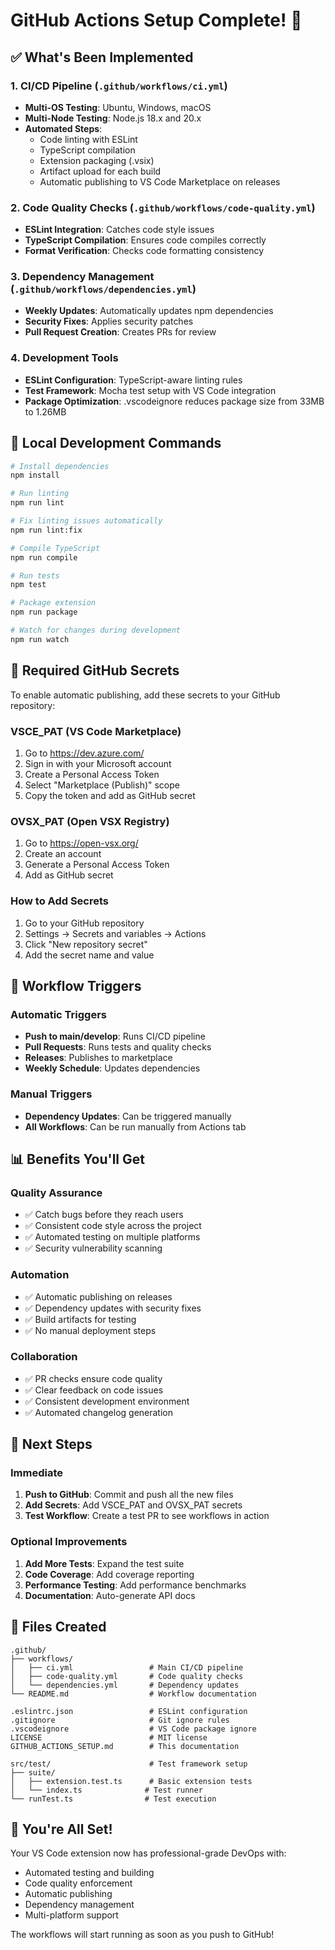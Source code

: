# GitHub Actions Setup Complete! 🚀

## ✅ What's Been Implemented

### 1. **CI/CD Pipeline** (`.github/workflows/ci.yml`)
- **Multi-OS Testing**: Ubuntu, Windows, macOS
- **Multi-Node Testing**: Node.js 18.x and 20.x
- **Automated Steps**:
  - Code linting with ESLint
  - TypeScript compilation
  - Extension packaging (.vsix)
  - Artifact upload for each build
  - Automatic publishing to VS Code Marketplace on releases

### 2. **Code Quality Checks** (`.github/workflows/code-quality.yml`)
- **ESLint Integration**: Catches code style issues
- **TypeScript Compilation**: Ensures code compiles correctly
- **Format Verification**: Checks code formatting consistency

### 3. **Dependency Management** (`.github/workflows/dependencies.yml`)
- **Weekly Updates**: Automatically updates npm dependencies
- **Security Fixes**: Applies security patches
- **Pull Request Creation**: Creates PRs for review

### 4. **Development Tools**
- **ESLint Configuration**: TypeScript-aware linting rules
- **Test Framework**: Mocha test setup with VS Code integration
- **Package Optimization**: .vscodeignore reduces package size from 33MB to 1.26MB

## 🔧 **Local Development Commands**

```bash
# Install dependencies
npm install

# Run linting
npm run lint

# Fix linting issues automatically
npm run lint:fix

# Compile TypeScript
npm run compile

# Run tests
npm test

# Package extension
npm run package

# Watch for changes during development
npm run watch
```

## 🔑 **Required GitHub Secrets**

To enable automatic publishing, add these secrets to your GitHub repository:

### **VSCE_PAT** (VS Code Marketplace)
1. Go to https://dev.azure.com/
2. Sign in with your Microsoft account
3. Create a Personal Access Token
4. Select "Marketplace (Publish)" scope
5. Copy the token and add as GitHub secret

### **OVSX_PAT** (Open VSX Registry)
1. Go to https://open-vsx.org/
2. Create an account
3. Generate a Personal Access Token
4. Add as GitHub secret

### **How to Add Secrets**
1. Go to your GitHub repository
2. Settings → Secrets and variables → Actions
3. Click "New repository secret"
4. Add the secret name and value

## 🎯 **Workflow Triggers**

### **Automatic Triggers**
- **Push to main/develop**: Runs CI/CD pipeline
- **Pull Requests**: Runs tests and quality checks
- **Releases**: Publishes to marketplace
- **Weekly Schedule**: Updates dependencies

### **Manual Triggers**
- **Dependency Updates**: Can be triggered manually
- **All Workflows**: Can be run manually from Actions tab

## 📊 **Benefits You'll Get**

### **Quality Assurance**
- ✅ Catch bugs before they reach users
- ✅ Consistent code style across the project
- ✅ Automated testing on multiple platforms
- ✅ Security vulnerability scanning

### **Automation**
- ✅ Automatic publishing on releases
- ✅ Dependency updates with security fixes
- ✅ Build artifacts for testing
- ✅ No manual deployment steps

### **Collaboration**
- ✅ PR checks ensure code quality
- ✅ Clear feedback on code issues
- ✅ Consistent development environment
- ✅ Automated changelog generation

## 🚀 **Next Steps**

### **Immediate**
1. **Push to GitHub**: Commit and push all the new files
2. **Add Secrets**: Add VSCE_PAT and OVSX_PAT secrets
3. **Test Workflow**: Create a test PR to see workflows in action

### **Optional Improvements**
1. **Add More Tests**: Expand the test suite
2. **Code Coverage**: Add coverage reporting
3. **Performance Testing**: Add performance benchmarks
4. **Documentation**: Auto-generate API docs

## 📁 **Files Created**

```
.github/
├── workflows/
│   ├── ci.yml                 # Main CI/CD pipeline
│   ├── code-quality.yml       # Code quality checks
│   └── dependencies.yml       # Dependency updates
└── README.md                  # Workflow documentation

.eslintrc.json                 # ESLint configuration
.gitignore                     # Git ignore rules
.vscodeignore                  # VS Code package ignore
LICENSE                        # MIT license
GITHUB_ACTIONS_SETUP.md        # This documentation

src/test/                      # Test framework setup
├── suite/
│   ├── extension.test.ts      # Basic extension tests
│   └── index.ts              # Test runner
└── runTest.ts                # Test execution
```

## 🎉 **You're All Set!**

Your VS Code extension now has professional-grade DevOps with:
- Automated testing and building
- Code quality enforcement
- Automatic publishing
- Dependency management
- Multi-platform support

The workflows will start running as soon as you push to GitHub!